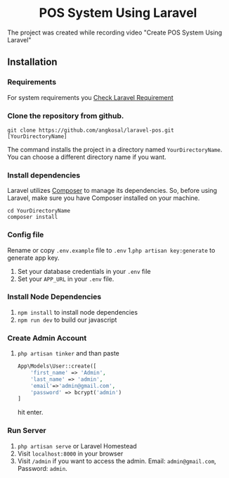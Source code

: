 <p align="center">
    <h1 align="center">POS System Using Laravel</h1>
</p>

The project was created while recording video "Create POS System Using Laravel"

## Installation

### Requirements

For system requirements you [Check Laravel Requirement](https://laravel.com/docs/7.x/installation#server-requirements)

### Clone the repository from github.

    git clone https://github.com/angkosal/laravel-pos.git [YourDirectoryName]
    
The command installs the project in a directory named `YourDirectoryName`. You can choose a different
directory name if you want.

### Install dependencies

Laravel utilizes [Composer](https://getcomposer.org/) to manage its dependencies. So, before using Laravel, make sure you have Composer installed on your machine.

    cd YourDirectoryName
    composer install

### Config file
Rename or copy `.env.example` file to `.env` 
1.`php artisan key:generate` to generate app key.
1. Set your database credentials in your `.env` file
1. Set your `APP_URL` in your `.env` file.
### Install Node Dependencies
1. `npm install` to install node dependencies
1. `npm run dev` to build our javascript
### Create Admin Account
1. `php artisan tinker` and than paste 
    ```php
    App\Models\User::create([
        'first_name' => 'Admin', 
        'last_name' => 'admin', 
        'email'=>'admin@gmail.com',
        'password' => bcrypt('admin')
    ]
    ```
   hit enter.
### Run Server
1. `php artisan serve` or Laravel Homestead
1. Visit `localhost:8000` in your browser
1. Visit `/admin` if you want to access the admin. Email: `admin@gmail.com`, Password: `admin`.

